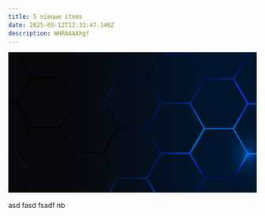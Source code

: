 ```yaml
---
title: 5 nieuwe items
date: 2025-05-12T12:33:47.146Z
description: WHRAAAAhgf
---
```

![](/Images/uploads/seo-card.jpg)

a﻿sd fasd fsadf nb